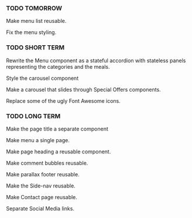 ### TODO TOMORROW ###

Make menu list reusable.

Fix the menu styling.

### TODO SHORT TERM ###

<!-- Style {{ Home }}, {{ About }}, and {{ Services }}. -->

<!-- Work on Special Offers component. -->

<!-- Make a carousel component. -->

Rewrite the Menu component as a stateful accordion with stateless panels representing the categories and the meals.

Style the carousel component

Make a carousel that slides through Special Offers components.

Replace some of the ugly Font Awesome icons.


### TODO LONG TERM ###

Make the page title a separate component

Make menu a single page.

Make page heading a reusable component.

Make comment bubbles reusable.

Make parallax footer reusable.

Make the Side-nav reusable.

Make Contact page reusable.

Separate Social Media links.

<!-- Fix Services order implementation. -->
